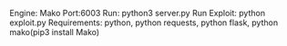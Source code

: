 Engine: Mako
Port:6003
Run: python3 server.py
Run Exploit: python exploit.py
Requirements: python, python requests, python flask, python mako(pip3 install Mako)

